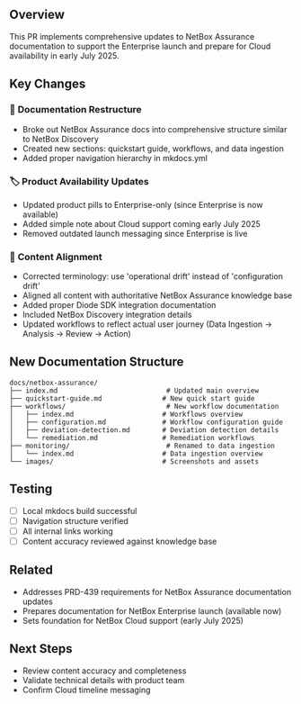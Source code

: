 ## Overview

This PR implements comprehensive updates to NetBox Assurance documentation to support the Enterprise launch and prepare for Cloud availability in early July 2025.

## Key Changes

### 📁 **Documentation Restructure**
- Broke out NetBox Assurance docs into comprehensive structure similar to NetBox Discovery
- Created new sections: quickstart guide, workflows, and data ingestion
- Added proper navigation hierarchy in mkdocs.yml

### 🏷️ **Product Availability Updates**  
- Updated product pills to Enterprise-only (since Enterprise is now available)
- Added simple note about Cloud support coming early July 2025
- Removed outdated launch messaging since Enterprise is live

### 📝 **Content Alignment**
- Corrected terminology: use 'operational drift' instead of 'configuration drift'
- Aligned all content with authoritative NetBox Assurance knowledge base
- Added proper Diode SDK integration documentation
- Included NetBox Discovery integration details
- Updated workflows to reflect actual user journey (Data Ingestion → Analysis → Review → Action)



## New Documentation Structure

```
docs/netbox-assurance/
├── index.md                           # Updated main overview
├── quickstart-guide.md               # New quick start guide
├── workflows/                         # New workflow documentation
│   ├── index.md                      # Workflows overview  
│   ├── configuration.md              # Workflow configuration guide
│   ├── deviation-detection.md        # Deviation detection details
│   └── remediation.md                # Remediation workflows
├── monitoring/                        # Renamed to data ingestion
│   └── index.md                      # Data ingestion overview
└── images/                           # Screenshots and assets
```

## Testing
- [ ] Local mkdocs build successful
- [ ] Navigation structure verified
- [ ] All internal links working
- [ ] Content accuracy reviewed against knowledge base

## Related
- Addresses PRD-439 requirements for NetBox Assurance documentation updates
- Prepares documentation for NetBox Enterprise launch (available now)
- Sets foundation for NetBox Cloud support (early July 2025)

## Next Steps
- Review content accuracy and completeness
- Validate technical details with product team
- Confirm Cloud timeline messaging 